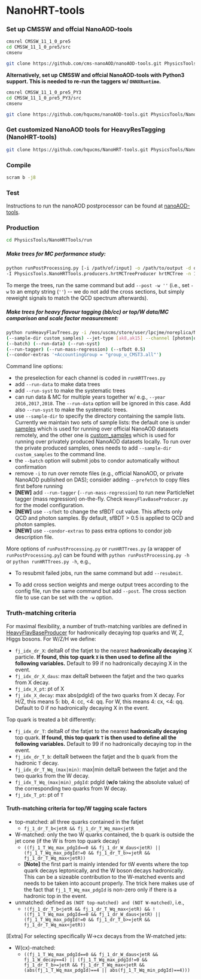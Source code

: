 # NanoHRT-tools

### Set up CMSSW and offcial NanoAOD-tools

```bash
cmsrel CMSSW_11_1_0_pre5
cd CMSSW_11_1_0_pre5/src
cmsenv

git clone https://github.com/cms-nanoAOD/nanoAOD-tools.git PhysicsTools/NanoAODTools
```

**Alternatively, set up CMSSW and offcial NanoAOD-tools with Python3 support. This is needed to re-run the taggers w/ `ONNXRuntime`.**

```bash
cmsrel CMSSW_11_1_0_pre5_PY3
cd CMSSW_11_1_0_pre5_PY3/src
cmsenv

git clone https://github.com/hqucms/nanoAOD-tools.git PhysicsTools/NanoAODTools
```

### Get customized NanoAOD tools for HeavyResTagging (NanoHRT-tools)

```bash
git clone https://github.com/hqucms/NanoHRT-tools.git PhysicsTools/NanoHRTTools -b dev/unify-producer
```

### Compile

```bash
scram b -j8
```

### Test

Instructions to run the nanoAOD postprocessor can be found at [nanoAOD-tools](https://github.com/cms-nanoAOD/nanoAOD-tools#nanoaod-tools). 

### Production

```bash
cd PhysicsTools/NanoHRTTools/run
```

##### Make trees for MC performance study:

```bash
python runPostProcessing.py [-i /path/of/input] -o /path/to/output -d datasets.yaml --friend 
-I PhysicsTools.NanoHRTTools.producers.hrtMCTreeProducer hrtMCTree -n 1
```

To merge the trees, run the same command but add `--post -w ''` (i.e., set `-w` to an empty string (`''`) -- we do not add the cross sections, but simply reweight signals to match the QCD spectrum afterwards).


##### Make trees for heavy flavour tagging (bb/cc) or top/W data/MC comparison and scale factor measurement:

```bash
python runHeavyFlavTrees.py -i /eos/uscms/store/user/lpcjme/noreplica/NanoHRT/path/to/input -o /path/to/output 
(--sample-dir custom_samples) --jet-type [ak8,ak15] --channel [photon|qcd|muon|inclusive] --year [2016|2017|2018] -n 10 
(--batch) (--run-data) (--run-syst)
(--run-tagger) (--run-mass-regression) (--sfbdt 0.5)
(--condor-extras '+AccountingGroup = "group_u_CMST3.all"')
```

Command line options:

  - the preselection for each channel is coded in `runHRTTrees.py`
  - add `--run-data` to make data trees
  - add `--run-syst` to make the systematic trees
  - can run data & MC for multiple years together w/ e.g., `--year 2016,2017,2018`. The `--run-data` option will be ignored in this case. Add also `--run-syst` to make the systematic trees.
  - use `--sample-dir` to specify the directory containing the sample lists. Currently we maintain two sets of sample lists: the default one is under [samples](run/samples) which is used for running over official NanoAOD datasets remotely, and the other one is [custom_samples](run/custom_samples) which is used for running over privately produced NanoAOD datasets locally. To run over the private produced samples, ones needs to add `--sample-dir custom_samples` to the command line.
  - the `--batch` option will submit jobs to condor automatically without confirmation
  - remove `-i` to run over remote files (e.g., official NanoAOD, or private NanoAOD published on DAS); consider adding `--prefetch` to copy files first before running
  - **[NEW]** add `--run-tagger` (`--run-mass-regression`) to run new ParticleNet tagger (mass regression) on-the-fly. Check `HeavyFlavBaseProducer.py` for the model configuration.
  - **[NEW]** use `--sfbdt` to change the sfBDT cut value. This affects only QCD and photon samples. By default, sfBDT > 0.5 is applied to QCD and photon samples.
  - **[NEW]** use `--condor-extras` to pass extra options to condor job description file.
     
More options of `runPostProcessing.py` or `runHRTTrees.py` (a wrapper of `runPostProcessing.py`) can be found with `python runPostProcessing.py -h` or `python runHRTTrees.py -h`, e.g.,

 - To resubmit failed jobs, run the same command but add `--resubmit`.

 - To add cross section weights and merge output trees according to the config file, run the same command but add `--post`. The cross section file to use can be set with the `-w` option. 


### Truth-matching criteria

For maximal flexibility, a number of truth-matching varibles are defined in [HeavyFlavBaseProducer](python/producers/HeavyFlavBaseProducer.py) for hadronically decaying top quarks and W, Z, Higgs bosons. For W/Z/H we define:

 - `fj_idx_dr_X`: deltaR of the fatjet to the nearest **hadronically decaying** X particle. **If found, this top quark `X` is then used to define all the following variables.** Default to 99 if no hadronically decaying X in the event.
 - `fj_idx_dr_X_daus`: max deltaR between the fatjet and the two quarks from X decay.
 - `fj_idx_X_pt`: pt of X
 - `fj_idx_X_decay`: max abs(pdgId) of the two quarks from X decay. For H/Z, this means 5: bb, 4: cc, <4: qq. For W, this means 4: cx, <4: qq. Default to 0 if no hadronically decaying X in the event.

Top quark is treated a bit differently:

 - `fj_idx_dr_T`: deltaR of the fatjet to the nearest **hadronically decaying** top quark. **If found, this top quark `T` is then used to define all the following variables.** Default to 99 if no hadronically decaying top in the event.
 - `fj_idx_dr_T_b`: deltaR between the fatjet and the b quark from the hadronic `T` decay.
 - `fj_idx_dr_T_Wq_(max|min)`: max|min deltaR between the fatjet and the two quarks from the W decay.
 - `fj_idx_T_Wq_(max|min)_pdgId`: pdgId (**w/o** taking the absolute value) of the corresponding two quarks from W decay.
 - `fj_idx_T_pt`: pt of `T`

#### Truth-matching criteria for top/W tagging scale factors


 - top-matched: all three quarks contained in the fatjet
   - `fj_1_dr_T_b<jetR && fj_1_dr_T_Wq_max<jetR`
 - W-matched: only the two W quarks contained, the b quark is outside the jet cone (if the W is from top quark decay)
   - `((fj_1_T_Wq_max_pdgId==0 && fj_1_dr_W_daus<jetR) || (fj_1_T_Wq_max_pdgId!=0 && fj_1_dr_T_b>=jetR && fj_1_dr_T_Wq_max<jetR))`
   - **[Note]** the first part is mainly intended for tW events where the top quark decays leptonically, and the W boson decays hadronically. This can be a sizeable contribution to the W-matched events and needs to be taken into account properly. The trick here makes use of the fact that `fj_1_T_Wq_max_pdgId` is non-zero only if there is a hadronic top in the event.
 - unmatched: defined as `(NOT top-matched) and (NOT W-matched)`, i.e.,
   - `!(fj_1_dr_T_b<jetR && fj_1_dr_T_Wq_max<jetR) && !((fj_1_T_Wq_max_pdgId==0 && fj_1_dr_W_daus<jetR) || (fj_1_T_Wq_max_pdgId!=0 && fj_1_dr_T_b>=jetR && fj_1_dr_T_Wq_max<jetR))`

[Extra] For selecting specifically W->cx decays from the W-matched jets:

 - W(cx)-matched:
   - `((fj_1_T_Wq_max_pdgId==0 && fj_1_dr_W_daus<jetR && fj_1_W_decay==4) || (fj_1_T_Wq_max_pdgId!=0 && fj_1_dr_T_b>=jetR && fj_1_dr_T_Wq_max<jetR && (abs(fj_1_T_Wq_max_pdgId)==4 || abs(fj_1_T_Wq_min_pdgId)==4)))`


